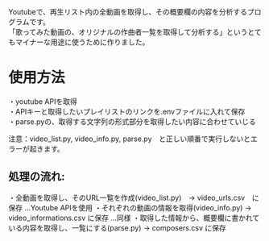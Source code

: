 Youtubeで、再生リスト内の全動画を取得し、その概要欄の内容を分析するプログラムです。  
「歌ってみた動画の、オリジナルの作曲者一覧を取得して分析する」というとてもマイナーな用途に使うために作りました。

# 使用方法
・youtube APIを取得  
・APIキーと取得したいプレイリストのリンクを.envファイルに入れて保存  
・parse.pyの、取得する文字列の形式部分を取得したい内容に合わせていじる  

注意：video_list.py, video_info.py, parse.py　と正しい順番で実行しないとエラーが起きます。

## 処理の流れ:
・全動画を取得し、そのURL一覧を作成(video_list.py)　→ video_urls.csv　に保存  …Youtube APIを使用
・それぞれの動画の情報を取得(video_info.py) → video_informations.csv に保存  …同様
・取得した情報から、概要欄に書かれている内容を取得し、一覧にする(parse.py) → composers.csv に保存  
